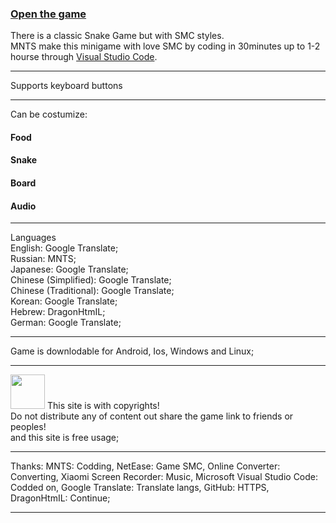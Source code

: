 <h3><a href="https://dragonhtmil.github.io/mnts.smc.org/">Open the game</a></h3>
There is a classic Snake Game but with SMC styles.<br>
MNTS make this minigame with love SMC by coding in 30minutes up to 1-2 hourse through <a href="https://code.visualstudio.com">Visual Studio Code</a>.
<hr>
Supports keyboard buttons
<hr>
Can be costumize:<br>
<h4>Food</h4>
<h4>Snake</h4>
<h4>Board</h4>
<h4>Audio</h4>
<hr>
Languages<br>
  English: Google Translate;<br>
  Russian: MNTS;<br>
  Japanese: Google Translate;<br>
  Chinese (Simplified): Google Translate;<br>
  Chinese (Traditional): Google Translate;<br>
  Korean: Google Translate;<br>
  Hebrew: DragonHtmIL;<br>
  German: Google Translate;<br>
<hr>
Game is downlodable for Android, Ios, Windows and Linux;
<hr>
<img src="https://github.com/user-attachments/assets/9fc9ef63-7696-4ee0-9cb1-be625d87cf9b" style="width: 55px; height: 55px">
This site is with copyrights!<br>
Do not distribute any of content out share the game link to friends or peoples!<br>
and this site is free usage;
<hr>
  Thanks: MNTS: Codding, NetEase: Game SMC, Online Converter: Converting, Xiaomi Screen Recorder: Music, Microsoft Visual Studio Code: Codded on, Google Translate: Translate langs, GitHub: HTTPS, DragonHtmIL: Continue;
<hr>
